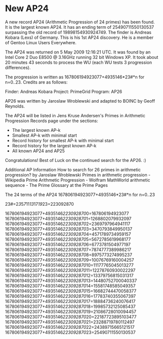 # New AP24

A new record AP24 (Arithmetic Progression of 24 primes) has been found.
It is the largest known AP24. It has an ending term of 25490711550130537
surpassing the old record of 19898154930924749. The finder is Andreas
Kobara (Lexs) of Germany. This is his 1st AP24 discovery. He is a member
of Gentoo Linux Users Everywhere.

The AP24 was returned on 5 May 2009 12:16:21 UTC. It was found by an
Intel Core 2 Duo E8500 @ 3.16GHz running 32 bit Windows XP. It took
about 20 minutes 43 seconds to process the WU (each WU tests 3
progression differences).

The progression is written as 167806194923077+4935146*23#*n for n=0..23.
Credits are as follows:

Finder: Andreas Kobara
Project: PrimeGrid
Program: AP26

AP26 was written by Jaroslaw Wroblewski and adapted to BOINC by Geoff
Reynolds.

The AP24 will be listed in Jens Kruse Andersen's Primes in Arithmetic
Progression Records page under the sections:


   * The largest known AP-k
   * Smallest AP-k with minimal start
   * Record history for smallest AP-k with minimal start
   * Record history for the largest known AP-k
   * All known AP24 and AP25


Congratulations! Best of Luck on the continued search for the AP26. :)

Additional AP Information
How to search for 26 primes in arithmetic progression? by Jaroslaw
Wroblewski
Primes in arithmetic progression - Wikipedia
Prime Arithmetic Progression - Wolfram MathWorld
arithmetic sequence - The Prime Glossary at the Prime Pages

The 24 terms of the AP24
167806194923077+4935146*23#*n for n=0..23

23#=2*3*5*7*11*13*17*19*23=223092870

167806194923077+4935146*223092870*0=167806194923077
167806194923077+4935146*223092870*1=1268802079932097
167806194923077+4935146*223092870*2=2369797964941117
167806194923077+4935146*223092870*3=3470793849950137
167806194923077+4935146*223092870*4=4571789734959157
167806194923077+4935146*223092870*5=5672785619968177
167806194923077+4935146*223092870*6=6773781504977197
167806194923077+4935146*223092870*7=7874777389986217
167806194923077+4935146*223092870*8=8975773274995237
167806194923077+4935146*223092870*9=10076769160004257
167806194923077+4935146*223092870*10=11177765045013277
167806194923077+4935146*223092870*11=12278760930022297
167806194923077+4935146*223092870*12=13379756815031317
167806194923077+4935146*223092870*13=14480752700040337
167806194923077+4935146*223092870*14=15581748585049357
167806194923077+4935146*223092870*15=16682744470058377
167806194923077+4935146*223092870*16=17783740355067397
167806194923077+4935146*223092870*17=18884736240076417
167806194923077+4935146*223092870*18=19985732125085437
167806194923077+4935146*223092870*19=21086728010094457
167806194923077+4935146*223092870*20=22187723895103477
167806194923077+4935146*223092870*21=23288719780112497
167806194923077+4935146*223092870*22=24389715665121517
167806194923077+4935146*223092870*23=25490711550130537
